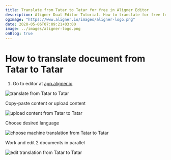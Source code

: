 ```yaml
---
title: Translate from Tatar to Tatar for free in Aligner Editor
description: Aligner Dual Editor Tutorial. How to translate for free from Tatar to Tatar. Aligner is multilingual document management platform. 
ogImage: "https://www.aligner.io/images/aligner-logo.png"
date: 2020-05-06T07:09:21+03:00
image: ../images/aligner-logo.png
onBlog: true
---
```


# How to translate document from Tatar to Tatar

1. Go to editor at [app.aligner.io](https://app.aligner.io "Aligner App web page")

![translate from Tatar to Tatar](../aligner-blank-editor.png "translate from Tatar to Tatar")

Copy-paste content or upload content

![upload content from Tatar to Tatar](../aligner-uploaded-document.png "upload content from Tatar to Tatar")

Choose desired language

![choose machine translation from Tatar to Tatar](../aligner-language-dropdown.png "choose machine translation from Tatar to Tatar")

Work and edit 2 documents in parallel

![edit translation from Tatar to Tatar](../aligner-double-sitded-editor.png "edit translation from Tatar to Tatar")

